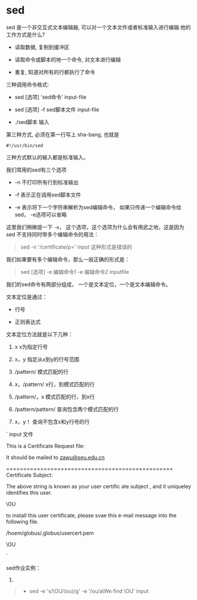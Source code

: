 sed
=============================

sed 是一个非交互式文本编辑器, 可以对一个文本文件或者标准输入进行编辑.他的工作方式是什么?

+ 读取数据, 复制到缓冲区

+ 读取命令或脚本的地一个命令, 对文本进行编辑

+ 重复, 知道对所有的行都执行了命令

三种调用命令格式:

+ sed [选项] 'sed命令' input-file

+ sed [选项] -f sed脚本文件 input-file

+ ./sed脚本 输入

第三种方式, 必须在第一行写上 sha-bang, 也就是

`#!/usr/bin/sed`

三种方式默认的输入都是标准输入。

我们常用的sed有三个选项

+ -n     不打印所有行到标准输出

+ -f     表示正在调用sed脚本文件

+ -e     表示将下一个字符串解析为sed编辑命令， 如果只传递一个编辑命令给sed， -e选项可以省略

这里我们稍微提一下 `-e`， 这个选项，这个选项为什么会有用武之地，这是因为 sed 不支持同时带多个编辑命令的用法：

> sed -n '/certificate/p=' input 这种形式是错误的

我们如果要有多个编辑命令，那么一般正确的形式是：

> sed [选项] -e  编辑命令1 -e 编辑命令2 inputfile

我们的sed命令有两部分组成， 一个是文本定位，一个是文本编辑命令。

文本定位是通过：

+ 行号

+ 正则表达式

文本定位方法就是以下几种：

1. x                              x为指定行号

2. x，y                        指定从x到y的行号范围

3. /pattern/                  模式匹配的行

4. x，/pattern/             x行，到模式匹配的行

5. /pattern/，x             模式匹配的行，到x行

6. /pattern/pattern/      查询包含两个模式匹配的行

7. x，y！                     查询不包含x和y行号的行

`
input 文件

This is a Certificate Request file:

It should be mailed to zawu@seu.edu.cn

=================================================
Certificate Subject:

The above string is known as your user certific ate subject , and it uniqueley identifies this user.

\OU

to install this user certificate, please svae this e-mail message into the following file. 

/hoem/globus/.globus/usercert.pem

\OU

`

sed作业实例：

1.

> + sed -e 's/\OU/(ou)/g' -e '/ou/a\We find \\OU' input
